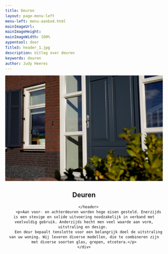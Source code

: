 ```yaml
---
title: Deuren
layout: page-menu-left
menu-left: menu-aanbod.html
mainImageUrl: 
mainImageHeight: 
mainImageWidth: 100%
aypentool: door
Title3: header_1.jpg
description: Uitleg over deuren
keywords: deuren
author: Judy Heeres
---
```


<article class="blog full">
    <div class="image">
        <img src="/img/deur.jpg" alt="Header aypen">
    </div>
    <!-- Inner -->
    <div class="inner">
        <header>
            <h1>Deuren</h1>
          
        </header>
        <p>Aan voor- en achterdeuren worden hoge eisen gesteld. Enerzijds is een stevige en solide uitvoering noodzakelijk in verband met veelvuldig gebruik. Anderzijds hecht men veel waarde aan vorm, uitstraling en design. 
        Een deur bepaalt tenslotte voor een belangrijk deel de uitstraling van uw woning. Wij leveren diverse modellen, die te combineren zijn met diverse soorten glas, grepen, etcetera.</p>
    </div>
</article>